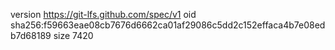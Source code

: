 version https://git-lfs.github.com/spec/v1
oid sha256:f59663eae08cb7676d6662ca01af29086c5dd2c152effaca4b7e08edb7d68189
size 7420
